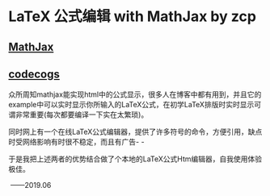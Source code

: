 # LaTeX 公式编辑 with MathJax by zcp

## [MathJax](https://www.mathjax.org/)
## [codecogs](https://www.codecogs.com/latex/eqneditor.php)


众所周知mathjax能实现html中的公式显示，很多人在博客中都有用到，并且它的example中可以实时显示你所输入的LaTeX公式，在初学LaTeX排版时实时显示可谓非常重要(每次都要编译一下实在太繁琐)。

同时网上有一个在线LaTeX公式编辑器，提供了许多符号的命令，方便引用，缺点时受网络影响有时很不稳定，而且有广告- -

于是我把上述两者的优势结合做了个本地的LaTeX公式Htm编辑器，自我使用体验极佳。

​																——2019.06
